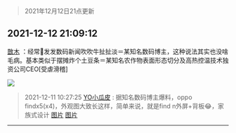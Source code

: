 > 2021年12月12日21点更新
<link rel="stylesheet" href="https://cdn.jsdelivr.net/gh/taotie6/sampleJSON@main/css/photo_show.css">
<meta name="referrer" content="no-referrer" />


 ## 2021-12-12 21:09:12 

 [㪚木](https://www.coolapk.com/feed/32085452?shareKey=ZTEwMWQwZDM0NjQ3NjFiNWY0YzM~) ：经常🧣发发数码新闻吹吹牛扯扯淡＝某知名数码博主，这种说法其实也没啥毛病。基本类似于摆摊炸个土豆条＝某知名农作物表面形态切分及高热控温技术独资公司CEO[受虐滑稽] 

<div class="album">
<img class="img-item" src="http://image.coolapk.com/feed/2018/1217/07/1081091_1545003920_5732@216x196.gif" />
</div>

> 2021-12-11 10:27:25 
> [YO小瓜皮](https://www.coolapk.com/feed/32047661?shareKey=MGVlMzc3NTg5NTM2NjFiNWY0YzM~) : 据知名数码博主爆料，oppo findx5(x4)，外观图大致长这样，简单来说，就是find n外屏+背板😂，家族式设计 
[图片](http://image.coolapk.com/feed/2021/1211/10/3223955_71fb27fc_9621_8968_225@1440x3216.jpeg)
[图片](http://image.coolapk.com/feed/2021/1211/10/3223955_9c43c597_9621_8973_416@974x1067.jpeg)

 ------- 

